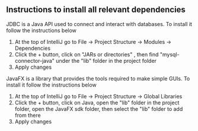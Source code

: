 ## Instructions to install all relevant dependencies

JDBC is a Java API used to connect and interact with databases. To install it follow the instructions below
1. At the top of IntelliJ go to File -> Project Structure -> Modules -> Dependencies 
2. Click the + button, click on "JARs or directories" , then find "mysql-connector-java" under the "lib" folder in the project folder
3. Apply changes

JavaFX is a library that provides the tools required to make simple GUIs. To install it follow the instructions below
1. At the top of IntelliJ go to File -> Project Structure -> Global Libraries
2. Click the + button, click on Java, open the "lib" folder in the project folder, open the JavaFX sdk folder, then select the "lib" folder to add from there 
3. Apply changes
